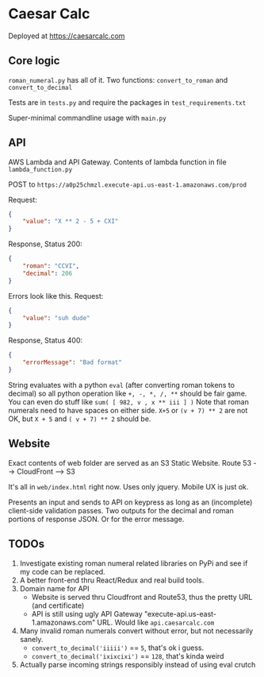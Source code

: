 # Caesar Calc
Deployed at https://caesarcalc.com

## Core logic
`roman_numeral.py` has all of it. Two functions: `convert_to_roman` and `convert_to_decimal`

Tests are in `tests.py` and require the packages in `test_requirements.txt`

Super-minimal commandline usage with `main.py`

## API
AWS Lambda and API Gateway. Contents of lambda function in file `lambda_function.py`

POST to `https://a0p25chmzl.execute-api.us-east-1.amazonaws.com/prod` 

Request:
```json
{
    "value": "X ** 2 - 5 + CXI"
}
```

Response, Status 200:
```json
{
    "roman": "CCVI",
    "decimal": 206
}
```

Errors look like this.
Request:
```json
{
    "value": "suh dude"
}
```
Response, Status 400:
```json
{
    "errorMessage": "Bad format"
}
```

String evaluates with a python `eval` (after converting roman tokens to decimal) so all python operation like `+, -, *, /, **` 
should be fair game. You can even do stuff like `sum( [ 982, v , x ** iii ] )`
Note that roman numerals need to have spaces on either side. `X+5` or `(v + 7) ** 2` are not OK, but `X + 5` and `( v + 7) ** 2` should be.

## Website
Exact contents of web folder are served as an S3 Static Website. Route 53 --> CloudFront --> S3

It's all in `web/index.html` right now. Uses only jquery. Mobile UX is just ok.

Presents an input and sends to API on keypress as long as an (incomplete) client-side validation passes.
Two outputs for the decimal and roman portions of response JSON. Or for the error message.


## TODOs
1. Investigate existing roman numeral related libraries on PyPi and see if my code can be replaced.
1. A better front-end thru React/Redux and real build tools.
1. Domain name for API
    * Website is served thru Cloudfront and Route53, thus the pretty URL (and certificate)
    * API is still using ugly API Gateway "execute-api.us-east-1.amazonaws.com" URL. Would like `api.caesarcalc.com`
1. Many invalid roman numerals convert without error, but not necessarily sanely.
    * `convert_to_decimal('iiiii')` == `5`, that's ok i guess.
    * `convert_to_decimal('ixixcixi')` == `128`, that's kinda weird
1. Actually parse incoming strings responsibly instead of using eval crutch
